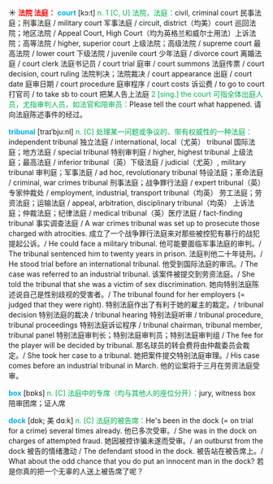 ☀ <font color="red">**法院 法庭：**</font>
<font color="sky blue">**court**</font> [kɔ:t] 
<font color="#00b050">n. 1 [C, U] 法院，法庭：</font>civil, criminal court 民事法庭；刑事法庭 / military court 军事法庭 / circuit, district（均美）court 巡回法院；地区法院 / Appeal Court, High Court（均为英格兰和威尔士用法）上诉法院；高等法院 / higher, superior court 上级法院；高级法院 / supreme court 最高法院 / lower court 下级法院 / juvenile court 少年法庭 / divorce court 离婚法庭 / court clerk 法庭书记员 / court trial 庭审 / court summons 法庭传票 / court decision, court ruling 法院判决；法院裁决 / court appearance 出庭 / court date 庭审日期 / court procedure 庭审程序 / court costs 诉讼费 / to go to court 打官司 / to take sb to court 把某人告上法庭 <font color="#00b050">2 [sing.] the court 可指全体出庭人员，尤指审判人员，如法官和陪审员：</font>Please tell the court what happened. 请向法庭陈述事件的经过。
           
<font color="sky blue">**tribunal**</font> [traɪˈbju:nl]
<font color="#00b050">n. [C] 处理某一问题或争议的、带有权威性的一种法庭：</font>independent tribunal 独立法庭 / international, local（尤英） tribunal 国际法庭；地方法庭 / special tribunal 特别审判庭 / higher, highest tribunal 上级法庭；最高法庭 / inferior tribunal（英）下级法庭 / judicial（尤英）, military tribunal 审判庭；军事法庭 / ad hoc, revolutionary tribunal 特设法庭；革命法庭 / criminal, war crimes tribunal 刑事法庭；战争罪行法庭 / expert tribunal（英）专家仲裁处 / employment, industrial, transport tribunal（均英） 劳工法庭；劳资法庭；运输法庭 / appeal, arbitration, disciplinary tribunal（均英） 上诉法庭；仲裁法庭；纪律法庭 / medical tribunal（英）医疗法庭 / fact-finding tribunal 事实调查法庭 / A war crimes tribunal was set up to prosecute those charged with atrocities. 成立了一个战争罪行法庭来对那些被控犯有暴行的战犯提起公诉。/ He could face a military tribunal. 他可能要面临军事法庭的审判。/ The tribunal sentenced him to twenty years in prison. 法庭判他二十年徒刑。/ He stood trial before an international tribunal. 他受到国际法庭的审讯。/ The case was referred to an industrial tribunal. 该案件被提交到劳资法庭。/ She told the tribunal that she was a victim of sex discrimination. 她向特别法庭陈述说自己是性别歧视的受害者。/ The tribunal found for her employers (= judged that they were right). 特别法庭作出了有利于她的雇主的裁定。/ tribunal decision 特别法庭的裁决 / tribunal hearing 特别法庭听审 / tribunal procedure, tribunal proceedings 特别法庭诉讼程序 / tribunal chairman, tribunal member, tribunal panel 特别法庭审判长；特别法庭审判员；特别法庭审判组 / The fee for the player will be decided by tribunal. 那名球员的转会费将由仲裁委员会裁定。/ She took her case to a tribunal. 她把案件提交特别法庭审理。/ His case comes before an industrial tribunal in March. 他的讼案将于三月在劳资法庭受审。

<font color="sky blue">**box**</font> [bɒks] 
<font color="#00b050">n. [C] 法庭中的专席（均与其他人的座位分开）：</font>jury, witness box 陪审团席；证人席
           
<font color="sky blue">**dock**</font> [dɒk; 美 dɑ:k]
<font color="#00b050">n. [C] 法庭的被告席：</font>He's been in the dock (= on trial for a crime) several times already. 他已多次受审。/ She was in the dock on charges of attempted fraud. 她因被控诈骗未遂而受审。/ an outburst from the dock 被告的情绪激动 / The defendant stood in the dock. 被告站在被告席上。/ What about the odd chance that you do put an innocent man in the dock? 若是你真的把一个无辜的人送上被告席了呢？

